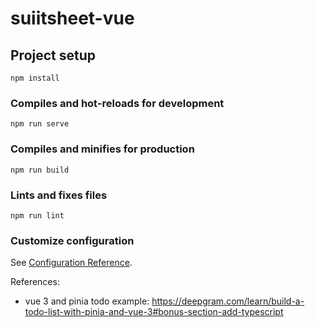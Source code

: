 # suiitsheet-vue

## Project setup
```
npm install
```

### Compiles and hot-reloads for development
```
npm run serve
```

### Compiles and minifies for production
```
npm run build
```

### Lints and fixes files
```
npm run lint
```

### Customize configuration
See [Configuration Reference](https://cli.vuejs.org/config/).

References:
- vue 3 and pinia todo example: https://deepgram.com/learn/build-a-todo-list-with-pinia-and-vue-3#bonus-section-add-typescript
